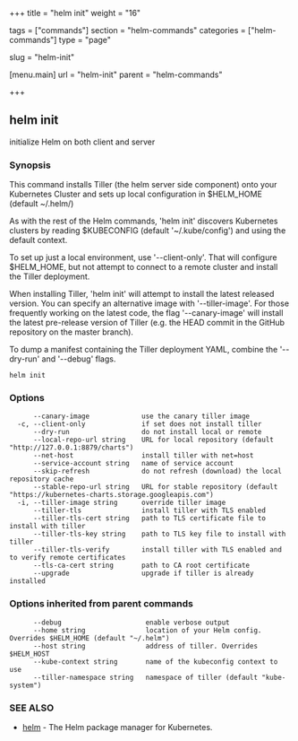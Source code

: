 +++
title = "helm init"
weight = "16"

tags = ["commands"]
section = "helm-commands"
categories = ["helm-commands"]
type = "page"

slug = "helm-init"

[menu.main]
  url = "helm-init"
  parent = "helm-commands"

+++

## helm init

initialize Helm on both client and server

### Synopsis



This command installs Tiller (the helm server side component) onto your
Kubernetes Cluster and sets up local configuration in $HELM_HOME (default ~/.helm/)

As with the rest of the Helm commands, 'helm init' discovers Kubernetes clusters
by reading $KUBECONFIG (default '~/.kube/config') and using the default context.

To set up just a local environment, use '--client-only'. That will configure
$HELM_HOME, but not attempt to connect to a remote cluster and install the Tiller
deployment.

When installing Tiller, 'helm init' will attempt to install the latest released
version. You can specify an alternative image with '--tiller-image'. For those
frequently working on the latest code, the flag '--canary-image' will install
the latest pre-release version of Tiller (e.g. the HEAD commit in the GitHub
repository on the master branch).

To dump a manifest containing the Tiller deployment YAML, combine the
'--dry-run' and '--debug' flags.


```
helm init
```

### Options

```
      --canary-image             use the canary tiller image
  -c, --client-only              if set does not install tiller
      --dry-run                  do not install local or remote
      --local-repo-url string    URL for local repository (default "http://127.0.0.1:8879/charts")
      --net-host                 install tiller with net=host
      --service-account string   name of service account
      --skip-refresh             do not refresh (download) the local repository cache
      --stable-repo-url string   URL for stable repository (default "https://kubernetes-charts.storage.googleapis.com")
  -i, --tiller-image string      override tiller image
      --tiller-tls               install tiller with TLS enabled
      --tiller-tls-cert string   path to TLS certificate file to install with tiller
      --tiller-tls-key string    path to TLS key file to install with tiller
      --tiller-tls-verify        install tiller with TLS enabled and to verify remote certificates
      --tls-ca-cert string       path to CA root certificate
      --upgrade                  upgrade if tiller is already installed
```

### Options inherited from parent commands

```
      --debug                     enable verbose output
      --home string               location of your Helm config. Overrides $HELM_HOME (default "~/.helm")
      --host string               address of tiller. Overrides $HELM_HOST
      --kube-context string       name of the kubeconfig context to use
      --tiller-namespace string   namespace of tiller (default "kube-system")
```

### SEE ALSO
* [helm](#helm)	 - The Helm package manager for Kubernetes.
